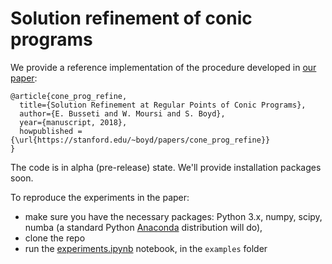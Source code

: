 # Solution refinement of conic programs

We provide a reference implementation of the procedure developed in 
[our paper](https://stanford.edu/~boyd/papers/cone_prog_refine):

```
@article{cone_prog_refine,
  title={Solution Refinement at Regular Points of Conic Programs},
  author={E. Busseti and W. Moursi and S. Boyd},
  year={manuscript, 2018},
  howpublished = {\url{https://stanford.edu/~boyd/papers/cone_prog_refine}}
}
```

The code is in alpha (pre-release) state. We'll provide installation packages soon. 

To reproduce the experiments in the paper:
- make sure you have the necessary packages: Python 3.x, numpy, scipy, numba 
(a standard Python [Anaconda](https://www.anaconda.com/download) distribution will do), 
- clone the repo
- run the [experiments.ipynb](https://github.com/cvxgrp/cone_prog_refine/blob/master/examples/experiments.ipynb) notebook,
in the `examples` folder
